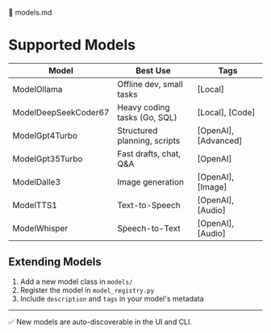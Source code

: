 📄 models.md

# Supported Models

| Model                | Best Use                     | Tags                     |
|----------------------|------------------------------|--------------------------|
| ModelOllama          | Offline dev, small tasks     | [Local]                  |
| ModelDeepSeekCoder67 | Heavy coding tasks (Go, SQL) | [Local], [Code]          |
| ModelGpt4Turbo       | Structured planning, scripts | [OpenAI], [Advanced]     |
| ModelGpt35Turbo      | Fast drafts, chat, Q&A       | [OpenAI]                 |
| ModelDalle3          | Image generation             | [OpenAI], [Image]        |
| ModelTTS1            | Text-to-Speech               | [OpenAI], [Audio]        |
| ModelWhisper         | Speech-to-Text               | [OpenAI], [Audio]        |

## Extending Models

1. Add a new model class in `models/`
2. Register the model in `model_registry.py`
3. Include `description` and `tags` in your model's metadata

---

✅ New models are auto-discoverable in the UI and CLI.


